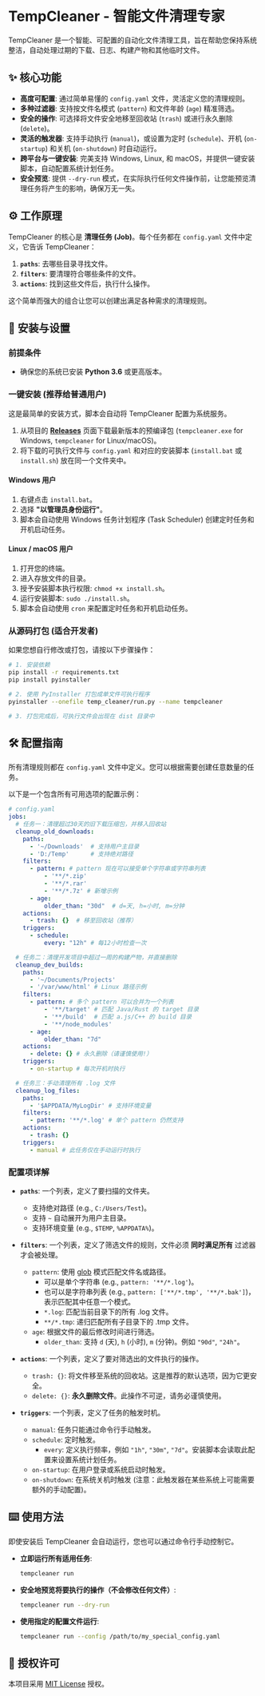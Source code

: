# TempCleaner - 智能文件清理专家

TempCleaner 是一个智能、可配置的自动化文件清理工具，旨在帮助您保持系统整洁，自动处理过期的下载、日志、构建产物和其他临时文件。

## ✨ 核心功能

- **高度可配置**: 通过简单易懂的 `config.yaml` 文件，灵活定义您的清理规则。
- **多种过滤器**: 支持按文件名模式 (`pattern`) 和文件年龄 (`age`) 精准筛选。
- **安全的操作**: 可选择将文件安全地移至回收站 (`trash`) 或进行永久删除 (`delete`)。
- **灵活的触发器**: 支持手动执行 (`manual`)，或设置为定时 (`schedule`)、开机 (`on-startup`) 和关机 (`on-shutdown`) 时自动运行。
- **跨平台与一键安装**: 完美支持 Windows, Linux, 和 macOS，并提供一键安装脚本，自动配置系统计划任务。
- **安全预览**: 提供 `--dry-run` 模式，在实际执行任何文件操作前，让您能预览清理任务将产生的影响，确保万无一失。

## ⚙️ 工作原理

TempCleaner 的核心是 **清理任务 (Job)**。每个任务都在 `config.yaml` 文件中定义，它告诉 TempCleaner：

1.  **`paths`**: 去哪些目录寻找文件。
2.  **`filters`**: 要清理符合哪些条件的文件。
3.  **`actions`**: 找到这些文件后，执行什么操作。

这个简单而强大的组合让您可以创建出满足各种需求的清理规则。

## 🚀 安装与设置

### 前提条件

- 确保您的系统已安装 **Python 3.6** 或更高版本。

### 一键安装 (推荐给普通用户)

这是最简单的安装方式，脚本会自动将 TempCleaner 配置为系统服务。

1.  从项目的 **[Releases](https://github.com/your-username/your-repo/releases)** 页面下载最新版本的预编译包 (`tempcleaner.exe` for Windows, `tempcleaner` for Linux/macOS)。
2.  将下载的可执行文件与 `config.yaml` 和对应的安装脚本 (`install.bat` 或 `install.sh`) 放在同一个文件夹中。

#### **Windows 用户**

1.  右键点击 `install.bat`。
2.  选择 **"以管理员身份运行"**。
3.  脚本会自动使用 Windows 任务计划程序 (Task Scheduler) 创建定时任务和开机启动任务。

#### **Linux / macOS 用户**

1.  打开您的终端。
2.  进入存放文件的目录。
3.  授予安装脚本执行权限: `chmod +x install.sh`。
4.  运行安装脚本: `sudo ./install.sh`。
5.  脚本会自动使用 `cron` 来配置定时任务和开机启动任务。

### 从源码打包 (适合开发者)

如果您想自行修改或打包，请按以下步骤操作：

```bash
# 1. 安装依赖
pip install -r requirements.txt
pip install pyinstaller

# 2. 使用 PyInstaller 打包成单文件可执行程序
pyinstaller --onefile temp_cleaner/run.py --name tempcleaner

# 3. 打包完成后，可执行文件会出现在 dist 目录中
```

## 🛠️ 配置指南

所有清理规则都在 `config.yaml` 文件中定义。您可以根据需要创建任意数量的任务。

以下是一个包含所有可用选项的配置示例：

```yaml
# config.yaml
jobs:
  # 任务一：清理超过30天的旧下载压缩包，并移入回收站
  cleanup_old_downloads:
    paths:
      - '~/Downloads'  # 支持用户主目录
      - 'D:/Temp'      # 支持绝对路径
    filters:
      - pattern: # pattern 现在可以接受单个字符串或字符串列表
          - '**/*.zip'
          - '**/*.rar'
          - '**/*.7z' # 新增示例
      - age:
          older_than: "30d"  # d=天, h=小时, m=分钟
    actions:
      - trash: {}  # 移至回收站（推荐）
    triggers:
      - schedule:
          every: "12h" # 每12小时检查一次

  # 任务二：清理开发项目中超过一周的构建产物，并直接删除
  cleanup_dev_builds:
    paths:
      - '~/Documents/Projects'
      - '/var/www/html' # Linux 路径示例
    filters:
      - pattern: # 多个 pattern 可以合并为一个列表
          - '**/target' # 匹配 Java/Rust 的 target 目录
          - '**/build'  # 匹配 a.js/C++ 的 build 目录
          - '**/node_modules'
      - age:
          older_than: "7d"
    actions:
      - delete: {} # 永久删除（请谨慎使用!）
    triggers:
      - on-startup # 每次开机时执行

  # 任务三：手动清理所有 .log 文件
  cleanup_log_files:
    paths:
      - '$APPDATA/MyLogDir' # 支持环境变量
    filters:
      - pattern: '**/*.log' # 单个 pattern 仍然支持
    actions:
      - trash: {}
    triggers:
      - manual # 此任务仅在手动运行时执行
```

### 配置项详解

- **`paths`**: 一个列表，定义了要扫描的文件夹。
    - 支持绝对路径 (e.g., `C:/Users/Test`)。
    - 支持 `~` 自动展开为用户主目录。
    - 支持环境变量 (e.g., `$TEMP`, `%APPDATA%`)。

- **`filters`**: 一个列表，定义了筛选文件的规则，文件必须 **同时满足所有** 过滤器才会被处理。
    - `pattern`: 使用 [glob](https://en.wikipedia.org/wiki/Glob_(programming)) 模式匹配文件名或路径。
        - 可以是单个字符串 (e.g., `pattern: '**/*.log'`)。
        - 也可以是字符串列表 (e.g., `pattern: ['**/*.tmp', '**/*.bak']`)，表示匹配其中任意一个模式。
        - `*.log`: 匹配当前目录下的所有 .log 文件。
        - `**/*.tmp`: 递归匹配所有子目录下的 .tmp 文件。
    - `age`: 根据文件的最后修改时间进行筛选。
        - `older_than`: 支持 `d` (天), `h` (小时), `m` (分钟)。例如 `"90d"`, `"24h"`。

- **`actions`**: 一个列表，定义了要对筛选出的文件执行的操作。
    - `trash: {}`: 将文件移至系统的回收站。这是推荐的默认选项，因为它更安全。
    - `delete: {}`: **永久删除文件**。此操作不可逆，请务必谨慎使用。

- **`triggers`**: 一个列表，定义了任务的触发时机。
    - `manual`: 任务只能通过命令行手动触发。
    - `schedule`: 定时触发。
        - `every`: 定义执行频率，例如 `"1h"`, `"30m"`, `"7d"`。安装脚本会读取此配置来设置系统计划任务。
    - `on-startup`: 在用户登录或系统启动时触发。
    - `on-shutdown`: 在系统关机时触发 (注意：此触发器在某些系统上可能需要额外的手动配置)。

## ⌨️ 使用方法

即使安装后 TempCleaner 会自动运行，您也可以通过命令行手动控制它。

- **立即运行所有适用任务**:
  ```bash
  tempcleaner run
  ```

- **安全地预览将要执行的操作（不会修改任何文件）**:
  ```bash
  tempcleaner run --dry-run
  ```

- **使用指定的配置文件运行**:
  ```bash
  tempcleaner run --config /path/to/my_special_config.yaml
  ```

## 📄 授权许可

本项目采用 [MIT License](LICENSE) 授权。